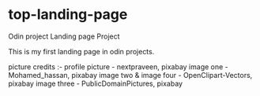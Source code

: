 # top-landing-page

Odin project Landing page Project

This is my first landing page in odin projects. 

picture credits :-
    profile picture            - nextpraveen, pixabay
    image one                  - Mohamed_hassan, pixabay
    image two  & image four    - OpenClipart-Vectors, pixabay
    image three                - PublicDomainPictures, pixabay

